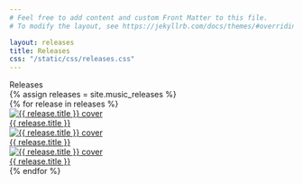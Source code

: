 ```yaml
---
# Feel free to add content and custom Front Matter to this file.
# To modify the layout, see https://jekyllrb.com/docs/themes/#overriding-theme-defaults

layout: releases
title: Releases
css: "/static/css/releases.css"
---
```


<div id="music-releases">
<div class="header">
Releases
</div>
      {% assign releases = site.music_releases %}
      <div class="releases-list">
      {% for release in releases %}
      <div class="release">
        <div>
          <a href="{{ release.url }}" class="album-cover-link"><img class="album-cover" src="{{ release.cover_image }}" alt="{{ release.title }} cover"></a>
        </div>
        <div>
          <a href="{{ release.url }}">{{ release.title }}</a>
        </div>
      </div>
      <div class="release">
        <div>
          <a href="{{ release.url }}" class="album-cover-link"><img class="album-cover" src="{{ release.cover_image }}" alt="{{ release.title }} cover"></a>
        </div>
        <div>
          <a href="{{ release.url }}">{{ release.title }}</a>
        </div>
      </div>
      <div class="release">
        <div>
          <a href="{{ release.url }}" class="album-cover-link"><img class="album-cover" src="{{ release.cover_image }}" alt="{{ release.title }} cover"></a>
        </div>
        <div>
          <a href="{{ release.url }}">{{ release.title }}</a>
        </div>
      </div>
      {% endfor %}
      </div>
</div>